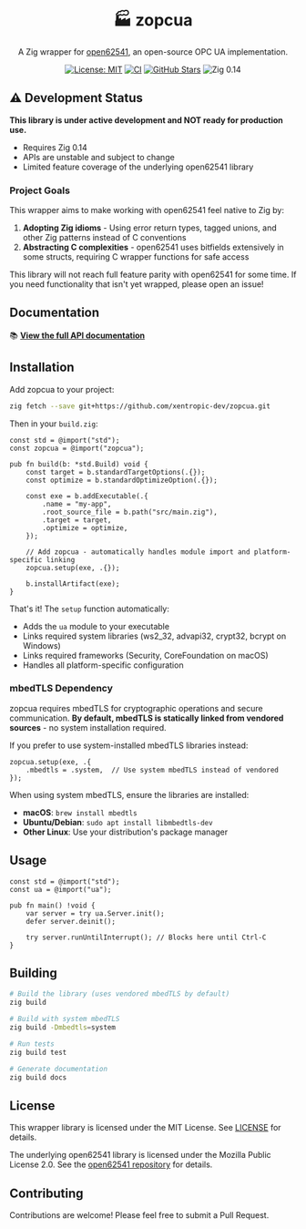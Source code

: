 <div align="center">
  <h1>🏭 zopcua</h1>
  <p>A Zig wrapper for <a href="https://github.com/open62541/open62541">open62541</a>, an open-source OPC UA implementation.</p>
  <p>
    <a href="https://opensource.org/licenses/MIT"><img alt="License: MIT" src="https://img.shields.io/badge/License-MIT-e0af68.svg?style=for-the-badge&logo=opensourceinitiative&logoColor=white" /></a>
    <a href="https://github.com/xentropic-dev/zopcua/actions"><img alt="CI" src="https://img.shields.io/github/actions/workflow/status/xentropic-dev/zopcua/ci.yml?style=for-the-badge&label=CI&logo=github&color=9ece6a" /></a>
    <a href="https://github.com/xentropic-dev/zopcua/stargazers"><img alt="GitHub Stars" src="https://img.shields.io/github/stars/xentropic-dev/zopcua?style=for-the-badge&color=7aa2f7&logo=github" /></a>
    <img alt="Zig 0.14" src="https://img.shields.io/badge/Zig-0.14-f7a41d.svg?style=for-the-badge&logo=zig&logoColor=white" />
  </p>
</div>

## ⚠️ Development Status

**This library is under active development and NOT ready for production use.**

- Requires Zig 0.14
- APIs are unstable and subject to change
- Limited feature coverage of the underlying open62541 library

### Project Goals

This wrapper aims to make working with open62541 feel native to Zig by:

1. **Adopting Zig idioms** - Using error return types, tagged unions, and other Zig patterns instead of C conventions
2. **Abstracting C complexities** - open62541 uses bitfields extensively in some structs, requiring C wrapper functions for safe access

This library will not reach full feature parity with open62541 for some time. If you need functionality that isn't yet wrapped, please open an issue!

## Documentation

📚 **[View the full API documentation](https://xentropic-dev.github.io/zopcua/)**

## Installation

Add zopcua to your project:

```bash
zig fetch --save git+https://github.com/xentropic-dev/zopcua.git
```

Then in your `build.zig`:

```zig
const std = @import("std");
const zopcua = @import("zopcua");

pub fn build(b: *std.Build) void {
    const target = b.standardTargetOptions(.{});
    const optimize = b.standardOptimizeOption(.{});

    const exe = b.addExecutable(.{
        .name = "my-app",
        .root_source_file = b.path("src/main.zig"),
        .target = target,
        .optimize = optimize,
    });

    // Add zopcua - automatically handles module import and platform-specific linking
    zopcua.setup(exe, .{});

    b.installArtifact(exe);
}
```

That's it! The `setup` function automatically:

- Adds the `ua` module to your executable
- Links required system libraries (ws2_32, advapi32, crypt32, bcrypt on Windows)
- Links required frameworks (Security, CoreFoundation on macOS)
- Handles all platform-specific configuration

### mbedTLS Dependency

zopcua requires mbedTLS for cryptographic operations and secure communication. **By default, mbedTLS is statically linked from vendored sources** - no system installation required.

If you prefer to use system-installed mbedTLS libraries instead:

```zig
zopcua.setup(exe, .{
    .mbedtls = .system,  // Use system mbedTLS instead of vendored
});
```

When using system mbedTLS, ensure the libraries are installed:

- **macOS**: `brew install mbedtls`
- **Ubuntu/Debian**: `sudo apt install libmbedtls-dev`
- **Other Linux**: Use your distribution's package manager

## Usage

```zig
const std = @import("std");
const ua = @import("ua");

pub fn main() !void {
    var server = try ua.Server.init();
    defer server.deinit();

    try server.runUntilInterrupt(); // Blocks here until Ctrl-C
}
```

## Building

```bash
# Build the library (uses vendored mbedTLS by default)
zig build

# Build with system mbedTLS
zig build -Dmbedtls=system

# Run tests
zig build test

# Generate documentation
zig build docs
```

## License

This wrapper library is licensed under the MIT License. See [LICENSE](LICENSE) for details.

The underlying open62541 library is licensed under the Mozilla Public License 2.0. See the [open62541 repository](https://github.com/open62541/open62541) for details.

## Contributing

Contributions are welcome! Please feel free to submit a Pull Request.
